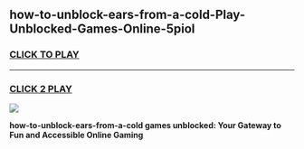 
## how-to-unblock-ears-from-a-cold-Play-Unblocked-Games-Online-5piol
<h3>
<a href="https://premium76.site?title=how-to-unblock-ears-from-a-cold&ref=25A">CLICK TO PLAY</a></h3>
<hr>

<h3>
<a href="https://premium76.site?title=how-to-unblock-ears-from-a-cold&ref=25A">CLICK 2 PLAY</a>
  
</h3>

<a href="https://premium76.site?title=how-to-unblock-ears-from-a-cold&ref=25A"><img src="https://clearcache.store/games.png"></a>


**how-to-unblock-ears-from-a-cold games unblocked: Your Gateway to Fun and Accessible Online Gaming**

